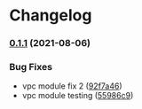 # Changelog

### [0.1.1](https://www.github.com/tpolekhin/release-please-test/compare/vpc-vvpc-0.1.0...vpc-v0.1.1) (2021-08-06)


### Bug Fixes

* vpc module fix 2 ([92f7a46](https://www.github.com/tpolekhin/release-please-test/commit/92f7a4667373e5cf3a4fb1b160dc6a3b5d8200d8))
* vpc module testing ([55986c9](https://www.github.com/tpolekhin/release-please-test/commit/55986c93f3698cbdb07fe8d39edceaea507d48ab))
